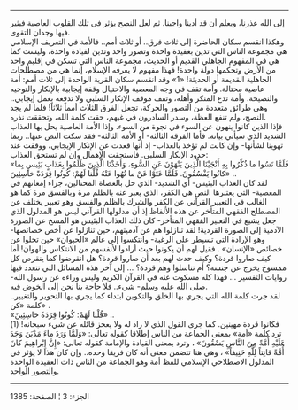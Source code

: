 ------------------------------------------------------------------------

إلى الله عذرنا، ويعلم أن قد أدينا واجبنا. ثم لعل النصح يؤثر في تلك
القلوب العاصية فيثير فيها وجدان التقوى.  
وهكذا انقسم سكان الحاضرة إلى ثلاث فرق.. أو ثلاث أمم.. فالأمة في التعريف
الإسلامي هي مجموعة الناس التي تدين بعقيدة واحدة وتصور واحد وتدين لقيادة
واحدة، وليست كما هي في المفهوم الجاهلي القديم أو الحديث، مجموعة الناس
التي تسكن في إقليم واحد من الأرض وتحكمها دولة واحدة! فهذا مفهوم لا يعرفه
الإسلام، إنما هي من مصطلحات الجاهلية القديمة أو الحديثة! «1» وقد انقسم
سكان القرية الواحدة إلى ثلاث أمم: أمة عاصية محتالة. وأمة تقف في وجه
المعصية والاحتيال وقفة إيجابية بالإنكار والتوجيه والنصيحة. وأمة تدع
المنكر وأهله، وتقف موقف الإنكار السلبي ولا تدفعه بعمل إيجابي.. وهي طرائق
متعددة من التصور والحركة، تجعل الفرق الثلاث أمماً ثلاثاً! فلما لم يجد
النصح، ولم تنفع العظة، وسدر السادرون في غيهم، حقت كلمة الله، وتحققت
نذره.  
فإذا الذين كانوا ينهون عن السوء في نجوة من السوء. وإذا الأمة العاصية يحل
بها العذاب الشديد الذي سيأتي بيانه. فأما الفرقة الثالثة- أو الأمة
الثالثة- فقد سكت النص عنها.. ربما تهوينا لشأنها- وإن كانت لم تؤخذ
بالعذاب- إذ أنها قعدت عن الإنكار الإيجابي، ووقفت عند حدود الإنكار
السلبي. فاستحقت الإهمال وإن لم تستحق العذاب:  
«فَلَمَّا نَسُوا ما ذُكِّرُوا بِهِ أَنْجَيْنَا الَّذِينَ يَنْهَوْنَ عَنِ السُّوءِ، وَأَخَذْنَا الَّذِينَ ظَلَمُوا
بِعَذابٍ بَئِيسٍ بِما كانُوا يَفْسُقُونَ. فَلَمَّا عَتَوْا عَنْ ما نُهُوا عَنْهُ قُلْنا لَهُمْ: كُونُوا
قِرَدَةً خاسِئِينَ» ..  
لقد كان العذاب البئيس- أي الشديد- الذي حل بالعصاة المحتالين، جزاء
إمعانهم في المعصية- التي يعتبرها النص هي الكفر، الذي يعبر عنه بالظلم مرة
وبالفسق مرة كما هو الغالب في التعبير القرآني عن الكفر والشرك بالظلم
والفسق وهو تعبير يختلف عن المصطلح الفقهي المتأخر عن هذه الألفاظ إذ أن
مدلولها القرآني ليس هو المدلول الذي جعل يشيع في التعبير الفقهي المتأخر-
كان ذلك العذاب البئيس هو المسخ عن الصورة الآدمية إلى الصورة القردية! لقد
تنازلوا هم عن آدميتهم، حين تنازلوا عن أخص خصائصها- وهو الإرادة التي
تسيطر على الرغبة- وانتكسوا إلى عالم «الحيوان» حين تخلوا عن خصائص
«الإنسان» . فقيل لهم أن يكونوا حيث أرادوا لأنفسهم من الانتكاس والهوان!
أما كيف صاروا قردة؟ وكيف حدث لهم بعد أن صاروا قردة؟ هل انقرضوا كما ينقرض
كل ممسوخ يخرج عن جنسه؟ أم تناسلوا وهم قردة؟ ... إلى آخر هذه المسائل التي
تتعدد فيها روايات التفسير ... فهذا كله مسكوت عنه في القرآن الكريم وليس
وراءه عن رسول الله- صلى الله عليه وسلم- شيء.. فلا حاجة بنا نحن إلى الخوض
فيه.  
لقد جرت كلمة الله التي يجري بها الخلق والتكوين ابتداء كما يجري بها
التحوير والتغيير.. كلمة «كن» .  
«قُلْنا لَهُمْ: كُونُوا قِرَدَةً خاسِئِينَ» ..  
فكانوا قردة مهينين. كما جرى القول الذي لا راد له ولا يعجز قائله عن شيء
سبحانه\! (1) ترد كلمة «أمة» بمعنى الجماعة من الناس إطلاقا كقوله تعالى:
«وَلَمَّا وَرَدَ ماءَ مَدْيَنَ وَجَدَ عَلَيْهِ أُمَّةً مِنَ النَّاسِ يَسْقُونَ» ، وترد بمعنى القيادة
والإمامة كقوله تعالى: «إِنَّ إِبْراهِيمَ كانَ أُمَّةً قانِتاً لِلَّهِ حَنِيفاً» ، وهي هنا
تتضمن معنى أنه كان فريقا وحده.. وإن كان هذا لا يؤثر في المدلول الاصطلاحي
الإسلامي للفظ أمة وهو الجماعة من الناس ذات العقيدة الواحدة والتصور
الواحد.

------------------------------------------------------------------------

الجزء: 3 ¦ الصفحة: 1385
